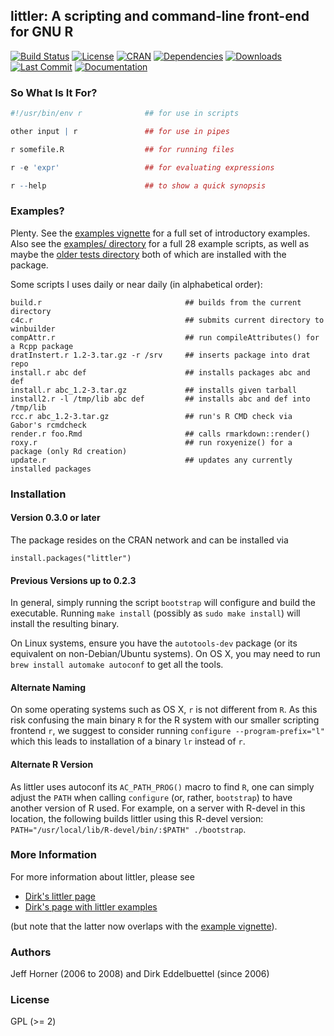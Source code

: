 ## littler: A scripting and command-line front-end for GNU R

[![Build Status](https://travis-ci.org/eddelbuettel/littler.png)](https://travis-ci.org/eddelbuettel/littler)
[![License](https://img.shields.io/badge/license-GPL%20%28%3E=%202%29-brightgreen.svg?style=flat)](https://www.gnu.org/licenses/gpl-2.0.html)
[![CRAN](https://www.r-pkg.org/badges/version/littler)](https://cran.r-project.org/package=littler)
[![Dependencies](https://tinyverse.netlify.com/badge/littler)](https://cran.r-project.org/package=littler)
[![Downloads](https://cranlogs.r-pkg.org/badges/littler?color=brightgreen)](https://www.r-pkg.org/pkg/littler) 
[![Last Commit](https://img.shields.io/github/last-commit/eddelbuettel/littler)](https://github.com/eddelbuettel/littler)
[![Documentation](https://img.shields.io/badge/documentation-is_here-blue)](https://eddelbuettel.github.io/littler/)

### So What Is It For?

```r
#!/usr/bin/env r              ## for use in scripts

other input | r               ## for use in pipes

r somefile.R                  ## for running files

r -e 'expr'                   ## for evaluating expressions

r --help                      ## to show a quick synopsis
```

### Examples? 

Plenty. See the [examples vignette](https://cran.r-project.org/package=littler/vignettes/littler-examples.html)
for a full set of introductory examples. Also 
see the [examples/ directory](https://github.com/eddelbuettel/littler/tree/master/inst/examples) for a full 28
example scripts, as well as maybe the
[older tests directory](https://github.com/eddelbuettel/littler/tree/master/inst/script-tests)
both of which are installed with the package.

Some scripts I uses daily or near daily (in alphabetical order):

```
build.r                                ## builds from the current directory
c4c.r                                  ## submits current directory to winbuilder
compAttr.r                             ## run compileAttributes() for a Rcpp package
dratInstert.r 1.2-3.tar.gz -r /srv     ## inserts package into drat repo
install.r abc def                      ## installs packages abc and def
install.r abc_1.2-3.tar.gz             ## installs given tarball
install2.r -l /tmp/lib abc def         ## installs abc and def into /tmp/lib
rcc.r abc_1.2-3.tar.gz                 ## run's R CMD check via Gabor's rcmdcheck
render.r foo.Rmd                       ## calls rmarkdown::render()
roxy.r                                 ## run roxyenize() for a package (only Rd creation)
update.r                               ## updates any currently installed packages 
```

### Installation

#### Version 0.3.0 or later

The package resides on the CRAN network and can be installed via

```
install.packages("littler")
```

#### Previous Versions up to 0.2.3 

In general, simply running the script `bootstrap` will configure and build the
executable. Running `make install` (possibly as `sudo make install`) will
install the resulting binary.

On Linux systems, ensure you have the `autotools-dev` package (or its
equivalent on non-Debian/Ubuntu systems).  On OS X, you may need to run `brew
install automake autoconf` to get all the tools. 

#### Alternate Naming

On some operating systems such as OS X, `r` is not different from `R`.  As
this risk confusing the main binary `R` for the R system with our smaller
scripting frontend `r`, we suggest to consider running `configure
--program-prefix="l"` which this leads to installation of a binary `lr`
instead of `r`.

#### Alternate R Version

As littler uses autoconf its `AC_PATH_PROG()` macro to find `R`, one can
simply adjust the `PATH` when calling `configure` (or, rather, `bootstrap`)
to have another version of R used. For example, on a server with R-devel in
this location, the following builds littler using this R-devel version:
`PATH="/usr/local/lib/R-devel/bin/:$PATH" ./bootstrap`. 

### More Information

For more information about littler, please see

* [Dirk's littler page](https://dirk.eddelbuettel.com/code/littler.html)
* [Dirk's page with littler examples](https://dirk.eddelbuettel.com/code/littler.examples.html)

(but note that the latter now overlaps with the
[example vignette](https://cran.r-project.org/package=littler/vignettes/littler-examples.html)).

### Authors

Jeff Horner (2006 to 2008) and Dirk Eddelbuettel (since 2006)

### License

GPL (>= 2)



